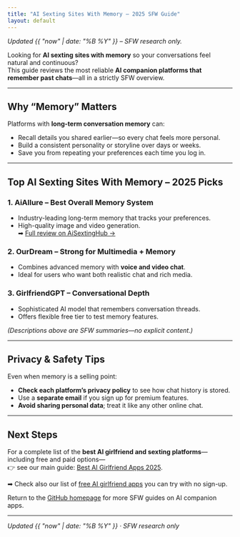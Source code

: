 ```yaml
---
title: "AI Sexting Sites With Memory – 2025 SFW Guide"
layout: default
---
```


*Updated {{ "now" | date: "%B %Y" }} – SFW research only.*

Looking for **AI sexting sites with memory** so your conversations feel natural and continuous?  
This guide reviews the most reliable **AI companion platforms that remember past chats**—all in a strictly SFW overview.

---

## Why “Memory” Matters
Platforms with **long-term conversation memory** can:
* Recall details you shared earlier—so every chat feels more personal.
* Build a consistent personality or storyline over days or weeks.
* Save you from repeating your preferences each time you log in.

---

## Top AI Sexting Sites With Memory – 2025 Picks

### 1. **AiAllure** – Best Overall Memory System
* Industry-leading long-term memory that tracks your preferences.
* High-quality image and video generation.  
➡ [Full review on AiSextingHub →](https://www.aisextinghub.com/blog/best-ai-girlfriend-apps-2025)

### 2. **OurDream** – Strong for Multimedia + Memory
* Combines advanced memory with **voice and video chat**.
* Ideal for users who want both realistic chat and rich media.

### 3. **GirlfriendGPT** – Conversational Depth
* Sophisticated AI model that remembers conversation threads.
* Offers flexible free tier to test memory features.

*(Descriptions above are SFW summaries—no explicit content.)*

---

## Privacy & Safety Tips
Even when memory is a selling point:
* **Check each platform’s privacy policy** to see how chat history is stored.
* Use a **separate email** if you sign up for premium features.
* **Avoid sharing personal data**; treat it like any other online chat.

---

## Next Steps
For a complete list of the **best AI girlfriend and sexting platforms**—including free and paid options—  
👉 see our main guide: [Best AI Girlfriend Apps 2025](https://www.aisextinghub.com/blog/best-ai-girlfriend-apps-2025).

➡ Check also our list of [free AI girlfriend apps](free-ai-girlfriend-no-signup.md) you can try with no sign-up.


Return to the [GitHub homepage](https://ai-companion-guides.github.io/) for more SFW guides on AI companion apps.

---

*Updated {{ "now" | date: "%B %Y" }} · SFW research only*
